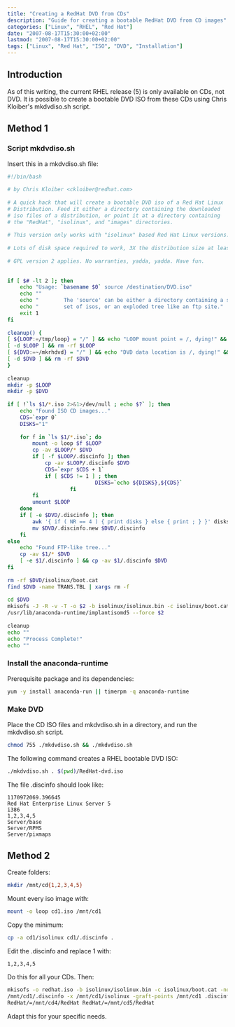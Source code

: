 ```yaml
---
title: "Creating a RedHat DVD from CDs"
description: "Guide for creating a bootable RedHat DVD from CD images"
categories: ["Linux", "RHEL", "Red Hat"]
date: "2007-08-17T15:30:00+02:00"
lastmod: "2007-08-17T15:30:00+02:00"
tags: ["Linux", "Red Hat", "ISO", "DVD", "Installation"]
---
```


## Introduction

As of this writing, the current RHEL release (5) is only available on CDs, not DVD. It is possible to create a bootable DVD ISO from these CDs using Chris Kloiber's mkdvdiso.sh script.

## Method 1

### Script mkdvdiso.sh

Insert this in a mkdvdiso.sh file:

```bash
#!/bin/bash
 
# by Chris Kloiber <ckloiber@redhat.com>
 
# A quick hack that will create a bootable DVD iso of a Red Hat Linux
# Distribution. Feed it either a directory containing the downloaded
# iso files of a distribution, or point it at a directory containing
# the "RedHat", "isolinux", and "images" directories.
 
# This version only works with "isolinux" based Red Hat Linux versions.
 
# Lots of disk space required to work, 3X the distribution size at least.
 
# GPL version 2 applies. No warranties, yadda, yadda. Have fun.
 
 
if [ $# -lt 2 ]; then
	echo "Usage: `basename $0` source /destination/DVD.iso"
	echo ""
	echo "        The 'source' can be either a directory containing a single"
	echo "        set of isos, or an exploded tree like an ftp site."
	exit 1
fi
 
cleanup() {
[ ${LOOP:=/tmp/loop} = "/" ] && echo "LOOP mount point = /, dying!" && exit
[ -d $LOOP ] && rm -rf $LOOP 
[ ${DVD:=~/mkrhdvd} = "/" ] && echo "DVD data location is /, dying!" && exit
[ -d $DVD ] && rm -rf $DVD 
}
 
cleanup
mkdir -p $LOOP
mkdir -p $DVD
 
if [ !`ls $1/*.iso 2>&1>/dev/null ; echo $?` ]; then
	echo "Found ISO CD images..."
	CDS=`expr 0`
	DISKS="1"
 
	for f in `ls $1/*.iso`; do
		mount -o loop $f $LOOP
		cp -av $LOOP/* $DVD
		if [ -f $LOOP/.discinfo ]; then
			cp -av $LOOP/.discinfo $DVD
			CDS=`expr $CDS + 1`
			if [ $CDS != 1 ] ; then
                        	DISKS=`echo ${DISKS},${CDS}`
                	fi
		fi
		umount $LOOP
	done
	if [ -e $DVD/.discinfo ]; then
		awk '{ if ( NR == 4 ) { print disks } else { print ; } }' disks="$DISKS" $DVD/.discinfo > $DVD/.discinfo.new
		mv $DVD/.discinfo.new $DVD/.discinfo
	fi
else
	echo "Found FTP-like tree..."
	cp -av $1/* $DVD
	[ -e $1/.discinfo ] && cp -av $1/.discinfo $DVD
fi
 
rm -rf $DVD/isolinux/boot.cat
find $DVD -name TRANS.TBL | xargs rm -f
 
cd $DVD
mkisofs -J -R -v -T -o $2 -b isolinux/isolinux.bin -c isolinux/boot.cat -no-emul-boot -boot-load-size 4 -boot-info-table .
/usr/lib/anaconda-runtime/implantisomd5 --force $2
 
cleanup
echo ""
echo "Process Complete!"
echo ""
```

### Install the anaconda-runtime

Prerequisite package and its dependencies:

```bash
yum -y install anaconda-run || timerpm -q anaconda-runtime
```

### Make DVD

Place the CD ISO files and mkdvdiso.sh in a directory, and run the mkdvdiso.sh script.

```bash
chmod 755 ./mkdvdiso.sh && ./mkdvdiso.sh
```

The following command creates a RHEL bootable DVD ISO:

```bash
./mkdvdiso.sh . $(pwd)/RedHat-dvd.iso
```

The file .discinfo should look like:

```
1170972069.396645
Red Hat Enterprise Linux Server 5
i386
1,2,3,4,5
Server/base
Server/RPMS
Server/pixmaps
```

## Method 2

Create folders:

```bash
mkdir /mnt/cd{1,2,3,4,5}
```

Mount every iso image with:

```bash
mount -o loop cd1.iso /mnt/cd1
```

Copy the minimum:

```bash
cp -a cd1/isolinux cd1/.discinfo .
```

Edit the .discinfo and replace 1 with:

```
1,2,3,4,5
```

Do this for all your CDs. Then:

```bash
mkisofs -o redhat.iso -b isolinux/isolinux.bin -c isolinux/boot.cat -no-emul-boot -boot-load-size 4 -boot-info-table -R -m TRANS.TBL -x \
/mnt/cd1/.discinfo -x /mnt/cd1/isolinux -graft-points /mnt/cd1 .discinfo=.discinfo isolinux/=isolinux RedHat/=/mnt/cd2/RedHat RedHat/=/mnt/cd3/RedHat \
RedHat/=/mnt/cd4/RedHat RedHat/=/mnt/cd5/RedHat
```

Adapt this for your specific needs.
